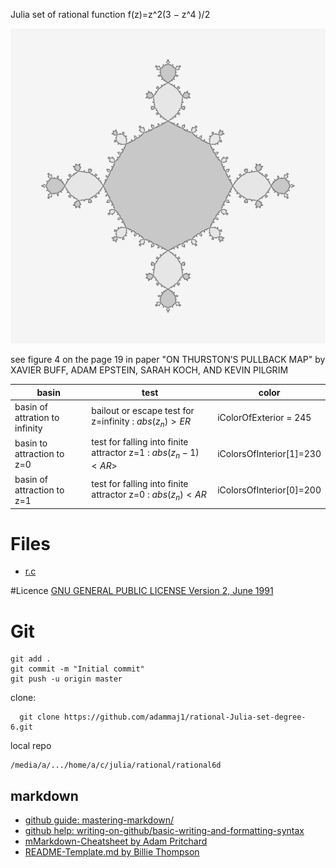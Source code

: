 


Julia set of rational function f(z)=z^2(3 − z^4 )/2

![image](s600.png)


see figure 4 on the page 19 in paper "ON THURSTON’S PULLBACK MAP" by XAVIER BUFF, ADAM EPSTEIN, SARAH KOCH, AND KEVIN PILGRIM

basin 		| test 		| color
--------------- | --------------|---------------------------------------------------------------------------------
basin of attration to infinity | bailout or escape test for z=infinity : $`abs(z_n) > ER `$ | iColorOfExterior = 245
basin to attraction to z=0 | test for falling into finite attractor z=1 : $`abs( z_n - 1) < AR `$>  | iColorsOfInterior[1]=230
basin of attraction to z=1 | test for falling into finite attractor z=0 :  $`abs(z_n) < AR `$  | iColorsOfInterior[0]=200




# Files
* [r.c](r.c)

#Licence
 [GNU GENERAL PUBLIC LICENSE Version 2, June 1991](LICENCE)


# Git

```git
git add .
git commit -m "Initial commit"
git push -u origin master
```


clone: 

```
  git clone https://github.com/adammaj1/rational-Julia-set-degree-6.git
```


local repo
```
/media/a/.../home/a/c/julia/rational/rational6d
``` 

## markdown
* [github guide: mastering-markdown/](https://guides.github.com/features/mastering-markdown/)
* [github help: writing-on-github/basic-writing-and-formatting-syntax](https://help.github.com/en/github/writing-on-github/basic-writing-and-formatting-syntax)
* [mMarkdown-Cheatsheet by Adam Pritchard](https://github.com/adam-p/markdown-here/wiki/Markdown-Cheatsheet)
* [README-Template.md by Billie Thompson](https://gist.github.com/PurpleBooth/109311bb0361f32d87a2)
